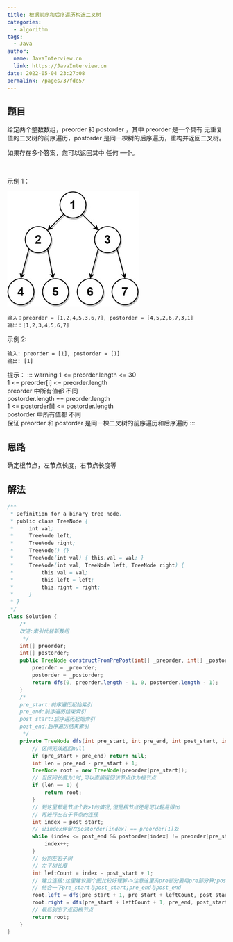 ```yaml
---
title: 根据前序和后序遍历构造二叉树
categories: 
  - algorithm
tags: 
  - Java
author: 
  name: JavaInterview.cn
  link: https://JavaInterview.cn
date: 2022-05-04 23:27:08
permalink: /pages/37fde5/
---
```



## 题目
给定两个整数数组，preorder 和 postorder ，其中 preorder 是一个具有 无重复 值的二叉树的前序遍历，postorder 是同一棵树的后序遍历，重构并返回二叉树。

如果存在多个答案，您可以返回其中 任何 一个。

 

示例 1：


![](../../../media/pictures/leetcode/lc-prepost.jpeg)


    输入：preorder = [1,2,4,5,3,6,7], postorder = [4,5,2,6,7,3,1]
    输出：[1,2,3,4,5,6,7]
    
示例 2:

    输入: preorder = [1], postorder = [1]
    输出: [1]

提示：
::: warning
1 <= preorder.length <= 30\
1 <= preorder[i] <= preorder.length\
preorder 中所有值都 不同\
postorder.length == preorder.length\
1 <= postorder[i] <= postorder.length\
postorder 中所有值都 不同\
保证 preorder 和 postorder 是同一棵二叉树的前序遍历和后序遍历
:::




## 思路

确定根节点，左节点长度，右节点长度等

## 解法
```java
/**
 * Definition for a binary tree node.
 * public class TreeNode {
 *     int val;
 *     TreeNode left;
 *     TreeNode right;
 *     TreeNode() {}
 *     TreeNode(int val) { this.val = val; }
 *     TreeNode(int val, TreeNode left, TreeNode right) {
 *         this.val = val;
 *         this.left = left;
 *         this.right = right;
 *     }
 * }
 */
class Solution {
    /*
    改进:索引代替新数组
     */
    int[] preorder;
    int[] postorder;
    public TreeNode constructFromPrePost(int[] _preorder, int[] _postorder) {
        preorder = _preorder;
        postorder = _postorder;
        return dfs(0, preorder.length - 1, 0, postorder.length - 1);
    }
    /*
    pre_start:前序遍历起始索引
    pre_end:前序遍历结束索引
    post_start:后序遍历起始索引
    post_end:后序遍历结束索引
     */
    private TreeNode dfs(int pre_start, int pre_end, int post_start, int post_end) {
        // 区间无效返回null
        if (pre_start > pre_end) return null;
        int len = pre_end - pre_start + 1;
        TreeNode root = new TreeNode(preorder[pre_start]);
        // 当区间长度为1时,可以直接返回该节点作为根节点
        if (len == 1) {
            return root;
        }
        // 到这里都是节点个数>1的情况,但是根节点还是可以轻易得出
        // 再进行左右子节点的连接
        int index = post_start;
        // 让index停留在postorder[index] == preorder[1]处
        while (index <= post_end && postorder[index] != preorder[pre_start + 1]) {
            index++;
        }
        // 分割左右子树
        // 左子树长度
        int leftCount = index - post_start + 1;
        // 建立连接:这里建议画个图比较好理解->注意这里的pre部分要用pre部分算;post部分要用post部分算
        // 结合一下pre_start与post_start;pre_end与post_end
        root.left = dfs(pre_start + 1, pre_start + leftCount, post_start, post_start + leftCount - 1);  // 左子树前序遍历区间始末索引与后序遍历区间始末索引
        root.right = dfs(pre_start + leftCount + 1, pre_end, post_start + leftCount, post_end - 1); // 右子树前序遍历区间始末索引与后序遍历区间始末索引
        // 最后别忘了返回根节点
        return root;
    }
}

```